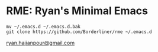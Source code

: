 
# RME: Ryan's Minimal Emacs

```
mv ~/.emacs.d ~/.emacs.d.bak
git clone https://github.com/Borderliner/rme ~/.emacs.d
```

ryan.hajianpour@gmail.com

